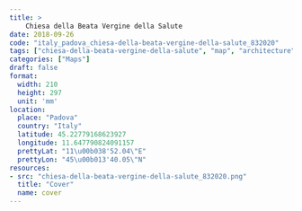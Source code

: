 ```yaml
---
title: > 
    Chiesa della Beata Vergine della Salute
date: 2018-09-26
code: "italy_padova_chiesa-della-beata-vergine-della-salute_832020"
tags: ["chiesa-della-beata-vergine-della-salute", "map", "architecture", "buildings", "Padova", "Italy"]
categories: ["Maps"]
draft: false
format:
  width: 210
  height: 297
  unit: 'mm'
location:
  place: "Padova"
  country: "Italy"
  latitude: 45.22779168623927
  longitude: 11.647790824091157
  prettyLat: "11\u00b038'52.04\"E"
  prettyLon: "45\u00b013'40.05\"N"
resources:
- src: "chiesa-della-beata-vergine-della-salute_832020.png"
  title: "Cover"
  name: cover
---
```

